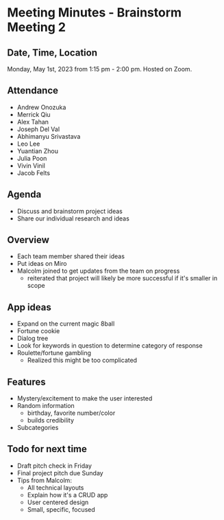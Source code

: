 # Meeting Minutes - Brainstorm Meeting 2

## Date, Time, Location

Monday, May 1st, 2023 from 1:15 pm - 2:00 pm. Hosted on Zoom.

## Attendance
- Andrew Onozuka
- Merrick Qiu
- Alex Tahan
- Joseph Del Val
- Abhimanyu Srivastava
- Leo Lee
- Yuantian Zhou
- Julia Poon
- Vivin Vinil
- Jacob Felts

## Agenda

- Discuss and brainstorm project ideas
- Share our individual research and ideas

## Overview
- Each team member shared their ideas
- Put ideas on Miro
- Malcolm joined to get updates from the team on progress
  - reiterated that project will likely be more successful if it's smaller in scope

## App ideas
- Expand on the current magic 8ball
- Fortune cookie
- Dialog tree
- Look for keywords in question to determine category of response
- Roulette/fortune gambling
  - Realized this might be too complicated

## Features
- Mystery/excitement to make the user interested
- Random information
  - birthday, favorite number/color
  - builds credibility
- Subcategories 

## Todo for next time
- Draft pitch check in Friday
- Final project pitch due Sunday
- Tips from Malcolm:
  - All technical layouts
  - Explain how it's a CRUD app
  - User centered design
  - Small, specific, focused 